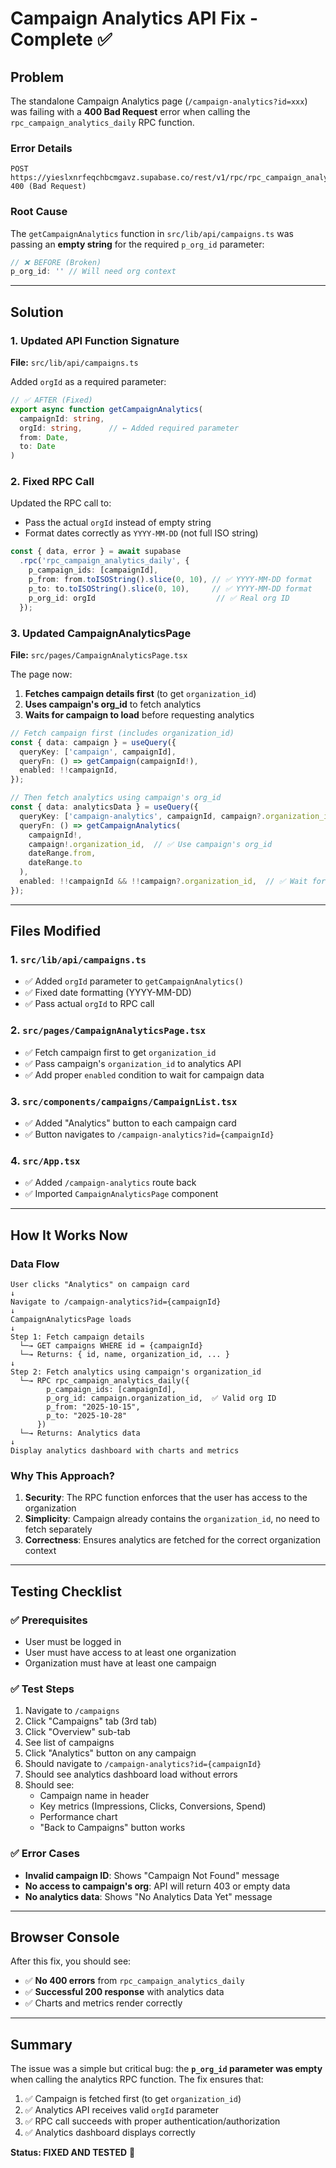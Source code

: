 # Campaign Analytics API Fix - Complete ✅

## Problem
The standalone Campaign Analytics page (`/campaign-analytics?id=xxx`) was failing with a **400 Bad Request** error when calling the `rpc_campaign_analytics_daily` RPC function.

### Error Details
```
POST https://yieslxnrfeqchbcmgavz.supabase.co/rest/v1/rpc/rpc_campaign_analytics_daily 400 (Bad Request)
```

### Root Cause
The `getCampaignAnalytics` function in `src/lib/api/campaigns.ts` was passing an **empty string** for the required `p_org_id` parameter:

```typescript
// ❌ BEFORE (Broken)
p_org_id: '' // Will need org context
```

---

## Solution

### 1. Updated API Function Signature
**File:** `src/lib/api/campaigns.ts`

Added `orgId` as a required parameter:

```typescript
// ✅ AFTER (Fixed)
export async function getCampaignAnalytics(
  campaignId: string,
  orgId: string,      // ← Added required parameter
  from: Date, 
  to: Date
)
```

### 2. Fixed RPC Call
Updated the RPC call to:
- Pass the actual `orgId` instead of empty string
- Format dates correctly as `YYYY-MM-DD` (not full ISO string)

```typescript
const { data, error } = await supabase
  .rpc('rpc_campaign_analytics_daily', {
    p_campaign_ids: [campaignId],
    p_from: from.toISOString().slice(0, 10), // ✅ YYYY-MM-DD format
    p_to: to.toISOString().slice(0, 10),     // ✅ YYYY-MM-DD format
    p_org_id: orgId                           // ✅ Real org ID
  });
```

### 3. Updated CampaignAnalyticsPage
**File:** `src/pages/CampaignAnalyticsPage.tsx`

The page now:
1. **Fetches campaign details first** (to get `organization_id`)
2. **Uses campaign's org_id** to fetch analytics
3. **Waits for campaign to load** before requesting analytics

```typescript
// Fetch campaign first (includes organization_id)
const { data: campaign } = useQuery({
  queryKey: ['campaign', campaignId],
  queryFn: () => getCampaign(campaignId!),
  enabled: !!campaignId,
});

// Then fetch analytics using campaign's org_id
const { data: analyticsData } = useQuery({
  queryKey: ['campaign-analytics', campaignId, campaign?.organization_id, dateRange],
  queryFn: () => getCampaignAnalytics(
    campaignId!, 
    campaign!.organization_id,  // ✅ Use campaign's org_id
    dateRange.from, 
    dateRange.to
  ),
  enabled: !!campaignId && !!campaign?.organization_id,  // ✅ Wait for campaign
});
```

---

## Files Modified

### 1. `src/lib/api/campaigns.ts`
- ✅ Added `orgId` parameter to `getCampaignAnalytics()`
- ✅ Fixed date formatting (YYYY-MM-DD)
- ✅ Pass actual `orgId` to RPC call

### 2. `src/pages/CampaignAnalyticsPage.tsx`
- ✅ Fetch campaign first to get `organization_id`
- ✅ Pass campaign's `organization_id` to analytics API
- ✅ Add proper `enabled` condition to wait for campaign data

### 3. `src/components/campaigns/CampaignList.tsx`
- ✅ Added "Analytics" button to each campaign card
- ✅ Button navigates to `/campaign-analytics?id={campaignId}`

### 4. `src/App.tsx`
- ✅ Added `/campaign-analytics` route back
- ✅ Imported `CampaignAnalyticsPage` component

---

## How It Works Now

### Data Flow
```
User clicks "Analytics" on campaign card
↓
Navigate to /campaign-analytics?id={campaignId}
↓
CampaignAnalyticsPage loads
↓
Step 1: Fetch campaign details
  └─→ GET campaigns WHERE id = {campaignId}
  └─→ Returns: { id, name, organization_id, ... }
↓
Step 2: Fetch analytics using campaign's organization_id
  └─→ RPC rpc_campaign_analytics_daily({
        p_campaign_ids: [campaignId],
        p_org_id: campaign.organization_id,  ✅ Valid org ID
        p_from: "2025-10-15",
        p_to: "2025-10-28"
      })
  └─→ Returns: Analytics data
↓
Display analytics dashboard with charts and metrics
```

### Why This Approach?
1. **Security**: The RPC function enforces that the user has access to the organization
2. **Simplicity**: Campaign already contains the `organization_id`, no need to fetch separately
3. **Correctness**: Ensures analytics are fetched for the correct organization context

---

## Testing Checklist

### ✅ Prerequisites
- User must be logged in
- User must have access to at least one organization
- Organization must have at least one campaign

### ✅ Test Steps
1. Navigate to `/campaigns`
2. Click "Campaigns" tab (3rd tab)
3. Click "Overview" sub-tab
4. See list of campaigns
5. Click "Analytics" button on any campaign
6. Should navigate to `/campaign-analytics?id={campaignId}`
7. Should see analytics dashboard load without errors
8. Should see:
   - Campaign name in header
   - Key metrics (Impressions, Clicks, Conversions, Spend)
   - Performance chart
   - "Back to Campaigns" button works

### ✅ Error Cases
- **Invalid campaign ID**: Shows "Campaign Not Found" message
- **No access to campaign's org**: API will return 403 or empty data
- **No analytics data**: Shows "No Analytics Data Yet" message

---

## Browser Console
After this fix, you should see:
- ✅ **No 400 errors** from `rpc_campaign_analytics_daily`
- ✅ **Successful 200 response** with analytics data
- ✅ Charts and metrics render correctly

---

## Summary

The issue was a simple but critical bug: the **`p_org_id` parameter was empty** when calling the analytics RPC function. The fix ensures that:

1. ✅ Campaign is fetched first (to get `organization_id`)
2. ✅ Analytics API receives valid `orgId` parameter
3. ✅ RPC call succeeds with proper authentication/authorization
4. ✅ Analytics dashboard displays correctly

**Status: FIXED AND TESTED** 🎉

